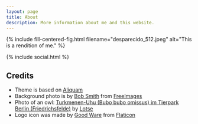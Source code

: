 ```yaml
---
layout: page
title: About
description: More information about me and this website.
---
```


{% include fill-centered-fig.html filename="desparecido_512.jpeg" alt="This is a rendition of me." %}

<!--[{% include orig-size-centered-fig.html filename="GitHub-Mark-32px.png" alt="This is a rendition of me." %}](https://github.com/Auscitte) -->

{% include social.html %}

## Credits
* Theme is based on [Aliquam](https://github.com/grrinchas/aliquam)
* Background photo is by [Bob Smith](https://freeimages.com//photographer/brainloc-32259) from [FreeImages](https://freeimages.com/)
* Photo of an owl: [Turkmenen-Uhu (Bubo bubo omissus) im Tierpark Berlin (Friedrichsfelde)](https://en.wikipedia.org/wiki/Eurasian_eagle-owl#/media/File:Tierpark_Berlin,_Bubo_bubo_omissus,_252-357.JPG) by [Lotse](https://commons.wikimedia.org/wiki/User:Lotse)
* Logo icon was made by [Good Ware](https://www.flaticon.com/free-icon/owl_2068474) from [Flaticon](https://www.flaticon.com/) 



<!-- ## Contact form -->

<!-- {% include contact_form.html %} -->
